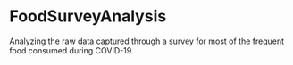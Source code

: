 # FoodSurveyAnalysis
Analyzing the raw data captured through a survey for most of the frequent food consumed during COVID-19.
